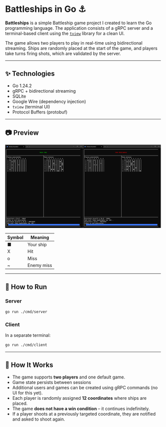 # Battleships in Go ⚓

**Battleships** is a simple Battleship game project I created to learn the Go programming language. The application consists of a gRPC server and a terminal-based client using the [`tview`](https://github.com/rivo/tview) library for a clean UI.

The game allows two players to play in real-time using bidirectional streaming. Ships are randomly placed at the start of the game, and players take turns firing shots, which are validated by the server.

---

## ✨ Technologies

- Go 1.24.2
- gRPC + bidirectional streaming
- SQLite
- Google Wire (dependency injection)
- `tview` (terminal UI)
- Protocol Buffers (protobuf)

---

## 📷 Preview

![Battleships in Go Screenshot](./docs/1.png)

| Symbol | Meaning       |
|--------|---------------|
| ■      | Your ship     |
| X      | Hit           |
| o      | Miss          |
| ~      | Enemy miss    |


---

## 🚀 How to Run

### Server

```bash
go run ./cmd/server
```

### Client

In a separate terminal:

```bash
go run ./cmd/client
```

---

## 🧠 How It Works

- The game supports **two players** and one default game.
- Game state persists between sessions
- Additional users and games can be created using gRPC commands (no UI for this yet).
- Each player is randomly assigned **12 coordinates** where ships are placed.
- The game **does not have a win condition** – it continues indefinitely.
- If a player shoots at a previously targeted coordinate, they are notified and asked to shoot again.
